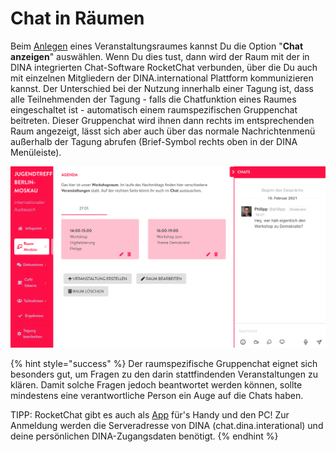 # Chat in Räumen

Beim [Anlegen](./#raum-und-chat-sichtbarkeit) eines Veranstaltungsraumes kannst Du die Option "**Chat anzeigen**" auswählen. Wenn Du dies tust, dann wird der Raum mit der in DINA integrierten Chat-Software RocketChat verbunden, über die Du auch mit einzelnen Mitgliedern der DINA.international Plattform kommunizieren kannst. Der Unterschied bei der Nutzung innerhalb einer Tagung ist, dass alle Teilnehmenden der Tagung - falls die Chatfunktion eines Raumes eingeschaltet ist - automatisch einem raumspezifischen Gruppenchat beitreten. Dieser Gruppenchat wird ihnen dann rechts im entsprechenden Raum angezeigt, lässt sich aber auch über das normale Nachrichtenmenü außerhalb der Tagung abrufen \(Brief-Symbol rechts oben in der DINA Menüleiste\).

![Rechts im Bild: Der raumspezifische Gruppenchat](../../.gitbook/assets/workshopraum.png)

{% hint style="success" %}
Der raumspezifische Gruppenchat eignet sich besonders gut, um Fragen zu den darin stattfindenden Veranstaltungen zu klären. Damit solche Fragen jedoch beantwortet werden können, sollte mindestens eine verantwortliche Person ein Auge auf die Chats haben. 

TIPP: RocketChat gibt es auch als [App](https://rocket.chat/install) für's Handy und den PC! Zur Anmeldung werden die Serveradresse von DINA \(chat.dina.interational\) und deine persönlichen DINA-Zugangsdaten benötigt.
{% endhint %}


